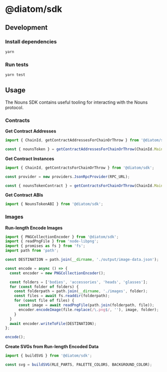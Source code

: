 # @diatom/sdk

## Development

### Install dependencies

```sh
yarn
```

### Run tests

```sh
yarn test
```

## Usage

The Nouns SDK contains useful tooling for interacting with the Nouns protocol.

### Contracts

**Get Contract Addresses**

```ts
import { ChainId, getContractAddressesForChainOrThrow } from '@diatom/sdk';

const { nounsToken } = getContractAddressesForChainOrThrow(ChainId.Mainnet);
```

**Get Contract Instances**

```ts
import { ChainId, getContractsForChainOrThrow } from '@diatom/sdk';

const provider = new providers.JsonRpcProvider(RPC_URL);

const { nounsTokenContract } = getContractsForChainOrThrow(ChainId.Mainnet, provider);
```

**Get Contract ABIs**

```ts
import { NounsTokenABI } from '@diatom/sdk';
```

### Images

**Run-length Encode Images**

```ts
import { PNGCollectionEncoder } from '@diatom/sdk';
import { readPngFile } from 'node-libpng';
import { promises as fs } from 'fs';
import path from 'path';

const DESTINATION = path.join(__dirname, './output/image-data.json');

const encode = async () => {
  const encoder = new PNGCollectionEncoder();

  const folders = ['bodies', 'accessories', 'heads', 'glasses'];
  for (const folder of folders) {
    const folderpath = path.join(__dirname, './images', folder);
    const files = await fs.readdir(folderpath);
    for (const file of files) {
      const image = await readPngFile(path.join(folderpath, file));
      encoder.encodeImage(file.replace(/\.png$/, ''), image, folder);
    }
  }
  await encoder.writeToFile(DESTINATION);
};

encode();
```

**Create SVGs from Run-length Encoded Data**

```ts
import { buildSVG } from '@diatom/sdk';

const svg = buildSVG(RLE_PARTS, PALETTE_COLORS, BACKGROUND_COLOR);
```
